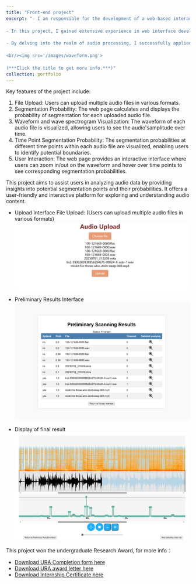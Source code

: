```yaml
---
title: "Front-end project"
excerpt: "- I am responsible for the development of a web-based interactive and interpretable visual interface for AI audio generation, designed to provide a user-friendly interface for the review and inspection of speech waveforms and spectrograms, and to show the clip probability at each point of the audio.

- In this project, I gained extensive experience in web interface development and became proficient in the Flask framework. By integrating front-end and back-end technologies, I successfully created a powerful and user-friendly interface.

- By delving into the realm of audio processing, I successfully applied this knowledge to interface development, ensuring the accuracy of audio data and optimizing its visualization effects.

<br/><img src='/images/waveform.png'> 

(***Click the title to get more info.***)"
collection: portfolio
---
```

Key features of the project include:
1. File Upload: Users can upload multiple audio files in various formats.
2. Segmentation Probability: The web page calculates and displays the probability of segmentation for each uploaded audio file.
3. Waveform and wave spectrogram Visualization: The waveform of each audio file is visualized, allowing users to see the audio'samplitude over time.
4. Time Point Segmentation Probability: The segmentation probabilities at different time points within each audio file are visualized, enabling users to identify potential boundaries.
5. User Interaction: The web page provides an interactive interface where users can zoom in/out on the waveform and hover over time points to see corresponding segmentation probabilities.
   
This project aims to assist users in analyzing audio data by providing insights into potential segmentation points and their probabilities. It offers a user-friendly and interactive platform for exploring and understanding audio content.

- Upload Interface
File Upload: (Users can upload multiple audio files in various formats)
 <br/><img src='/images/Upload.jpg'>

- Preliminary Results Interface
 <br/><img src='/images/table.png'>

- Display of final result
 <br/><img src='/images/effectpic.jpg'>

 This project won the undergraduate Research Award, for more info：
 - [Download URA Completion form here](../files/URA_Completion_Form_YangYiqu.pdf)
 - [Download URA award letter here](../files/URA_award.pdf)
 - [Download Internship Certificate here](../files/mellab.pdf)
